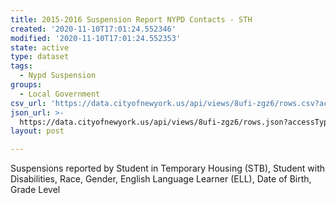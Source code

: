 ```yaml
---
title: 2015-2016 Suspension Report NYPD Contacts - STH
created: '2020-11-10T17:01:24.552346'
modified: '2020-11-10T17:01:24.552353'
state: active
type: dataset
tags:
  - Nypd Suspension
groups:
  - Local Government
csv_url: 'https://data.cityofnewyork.us/api/views/8ufi-zgz6/rows.csv?accessType=DOWNLOAD'
json_url: >-
  https://data.cityofnewyork.us/api/views/8ufi-zgz6/rows.json?accessType=DOWNLOAD
layout: post

---
```

Suspensions reported by Student in Temporary Housing (STB), Student with Disabilities, Race, Gender, English Language Learner (ELL), Date of Birth, Grade Level
